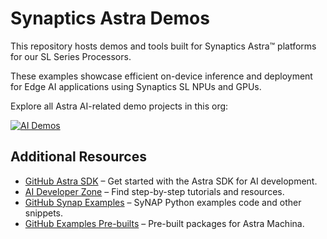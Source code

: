 # Synaptics Astra Demos

This repository hosts demos and tools built for Synaptics Astra™ platforms for our SL Series Processors.

These examples showcase efficient on-device inference and deployment for Edge AI applications using Synaptics SL NPUs and GPUs.

Explore all Astra AI-related demo projects in this org:

[![AI Demos](https://img.shields.io/badge/Browse-AI%20Demos-blue?logo=github)](https://github.com/orgs/synaptics-astra-demos/repositories?q=topic:ai)

## Additional Resources

- [GitHub Astra SDK](https://github.com/synaptics-astra) – Get started with the Astra SDK for AI development.
- [AI Developer Zone](https://developer.synaptics.com/) – Find step-by-step tutorials and resources.
- [GitHub Synap Examples](https://github.com/synaptics-synap/examples) – SyNAP Python examples code and other snippets.
- [GitHub Examples Pre-builts](https://github.com/synaptics-synap/examples-prebuilts) – Pre-built packages for Astra Machina.

  
